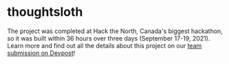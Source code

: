 # thoughtsloth
The project was completed at Hack the North, Canada's biggest hackathon, so it was built within 36 hours over three days (September 17-19, 2021). Learn more and find out all the details about this project on our [team submission on Devpost](https://devpost.com/software/thoughtsloth)! 
